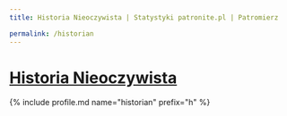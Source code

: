 ```yaml
---
title: Historia Nieoczywista | Statystyki patronite.pl | Patromierz

permalink: /historian
---
```


# [Historia Nieoczywista](https://patronite.pl/historian)

{% include profile.md name="historian" prefix="h" %}
